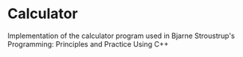 # Calculator
Implementation of the calculator program used in Bjarne Stroustrup's Programming: Principles and Practice Using C++
